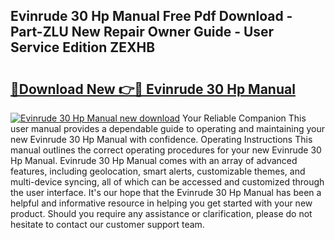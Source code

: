 ## Evinrude 30 Hp Manual Free Pdf Download - Part-ZLU New Repair Owner Guide - User Service Edition ZEXHB

# <h2><a href="http://bc48140.oget.top/?id=Evinrude+30+Hp+Manual">🔗Download New 👉🔴 Evinrude 30 Hp Manual</a></h2>

[![Evinrude 30 Hp Manual new download](https://i.imgur.com/5g1atiW.png)](http://bc48140.oget.top/?id=Evinrude+30+Hp+Manual)
Your Reliable Companion This user manual provides a dependable guide to operating and maintaining your new Evinrude 30 Hp Manual with confidence. Operating Instructions This manual outlines the correct operating procedures for your new Evinrude 30 Hp Manual. Evinrude 30 Hp Manual comes with an array of advanced features, including geolocation, smart alerts, customizable themes, and multi-device syncing, all of which can be accessed and customized through the user interface. It's our hope that the Evinrude 30 Hp Manual has been a helpful and informative resource in helping you get started with your new product. Should you require any assistance or clarification, please do not hesitate to contact our customer support team.
